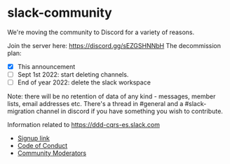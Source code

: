 # slack-community


We're moving the community to Discord for a variety of reasons.

Join the server here: https://discord.gg/sEZGSHNNbH
The decommission plan:
* [x] This announcement
* [ ] Sept 1st 2022: start deleting channels.
* [ ] End of year 2022: delete the slack workspace

Note: there will be no retention of data of any kind - messages, member lists, email addresses etc.
There's a thread in #general and a #slack-migration channel in discord if you have something you wish to contribute.

Information related to https://ddd-cqrs-es.slack.com

 - [Signup link](https://join.slack.com/t/ddd-cqrs-es/shared_invite/zt-m3vf3alt-S3L~YUoIV88wekj6wSNrUQ)
 - [Code of Conduct](code-of-conduct.md)
 - [Community Moderators](moderators.md)
